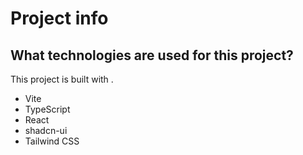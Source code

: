 # Project info


## What technologies are used for this project?

This project is built with .

- Vite
- TypeScript
- React
- shadcn-ui
- Tailwind CSS
